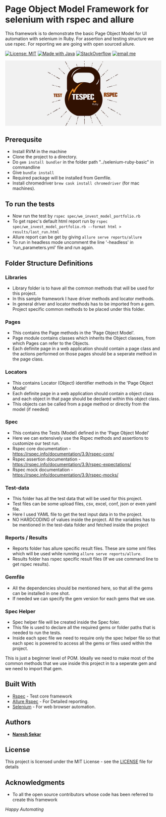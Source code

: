 # Page Object Model Framework for selenium with rspec and allure
This framework is to demonstrate the basic Page Object Model for UI automation with selenium in Ruby. For assertion and testing structure we use rspec. For reporting we are going with open sourced allure.

[![License: MIT](https://img.shields.io/badge/License-MIT-blue.svg)](LICENSE)
[![Made with Java](https://img.shields.io/badge/Made%20with-Ruby-red.svg)](https://www.ruby-lang.org/en/)
[![StackOverflow](http://img.shields.io/badge/Stack%20Overflow-Ask-blue.svg)]( https://stackoverflow.com/users/10505289/naresh-sekar)
[![email me](https://img.shields.io/badge/Contact-Email-green.svg)](nareshnavinash@gmail.com)


![alt text](libraries/Tespec_Ruby_White.png)


## Prerequsite
* Install RVM in the machine
* Clone the project to a directory.
* Do `gem install bundler` in the folder path "../selenium-ruby-basic" in commandline
* Give `bundle install`
* Required package will be installed from Gemfile.
* Install chromedriver `brew cask install chromedriver` (for mac machines).

## To run the tests
* Now run the test by `rspec spec/we_invest_model_portfolio.rb`
* To get rspec's default html report run by `rspec spec/we_invest_model_portfolio.rb --format html > results/last_run.html`
* Allure report can be get by giving `allure serve reports/allure`
* To run in headless mode uncomment the line '-headless' in 'run_parameters.yml' file and run again.

## Folder Structure Definitions

### Libraries
* Library folder is to have all the common methods that will be used for this project.
* In this sample framework I have driver methods and locator methods.
* In general driver and locator methods has to be imported from a gem. Project specific common methods to be placed under this folder.

### Pages
* This contains the Page methods in the 'Page Object Model'.
* Page module contains classes which inherits the Object classes, from which Pages can refer to the Objects.
* Each definite page in a web application should contain a page class and the actions performed on those pages should be a seperate method in the page class.

### Locators
* This contains Locator (Object) identifier methods in the 'Page Object Model'
* Each definite page in a web application should contain a object class and each object in that page should be declared within this object class.
* This objects can be called from a page method or directly from the model (if needed)

### Spec
* This contains the Tests (Model) defined in the 'Page Object Model'
* Here we can extensively use the Rspec methods and assertions to customize our test run.
* Rspec core documentation - https://rspec.info/documentation/3.9/rspec-core/
* Rspec assertion documentation - https://rspec.info/documentation/3.9/rspec-expectations/
* Rspec mock documentation - https://rspec.info/documentation/3.9/rspec-mocks/

### Test-data
* This folder has all the test data that will be used for this project. 
* Test files can be some upload files, csv, excel, conf, json or even yaml file.
* Here I used YAML file to get the test input data in to the project.
* NO HARDCODING of values inside the project. All the variables has to be mentioned in the test-data folder and fetched inside the project

### Reports / Results
* Reports folder has allure specific result files. These are some xml files which will be used while running `allure serve reports/allure`.
* Results folder has rspec specific result files (If we use command line to get rspec results).

### Gemfile
* All the dependencies should be mentioned here, so that all the gems can be installed in one shot.
* If needed we can specify the gem version for each gems that we use.

### Spec Helper
* Spec helper file will be created inside the Spec foler.
* This file is used to declare all the required gems or folder paths that is needed to run the tests.
* Inside each spec file we need to require only the spec helper file so that each spec is powered to access all the gems or files used within the project.

This is just a beginner level of POM. Ideally we need to make most of the common methods that we use inside this project in to a seperate gem and we need to import that gem.

## Built With

* [Rspec](https://rubygems.org/gems/rspec/versions/3.4.0) - Test core framework
* [Allure Rspec](https://rubygems.org/gems/allure-rspec) - For Detailed reporting.
* [Selenium](https://www.seleniumhq.org/) - For web browser automation.

## Authors

* **[Naresh Sekar](https://github.com/nareshnavinash)**

## License

This project is licensed under the MIT License - see the [LICENSE](LICENSE) file for details

## Acknowledgments

* To all the open source contributors whose code has been referred to create this framework

*Happy Automating*
